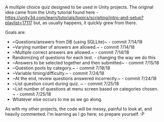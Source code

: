 A multiple choice quiz designed to be used in Unity projects.  The original idea came from the Unity tutorial found here - https://unity3d.com/learn/tutorials/topics/scripting/intro-and-setup?playlist=17117 but, as usually happens, it quickly grew from there.  

Goals are:

* ~Questions/answers from DB (using SQLLite)~ - commit 7/14/18 
* ~Varying number of answers are allowed.~  - commit 7/14/18
* ~Multiple correct answers are allowed.~  - commit 7/14/18
* Randomizing of questions for each test.  - changing the way we do this
* ~Answers to be selected together and then submitted~ - commit 7/15/18
* ~Question pools by category.~ - commit 7/18/18  
* ~Variable timing/difficulty.~ - commit 7/24/18
* ~At the end, review questions answered incorrectly.~ - commit 7/24/18 
* ~List question count during quiz. ~ - commit 7/25/18
* ~List number of questions at menu screen based on categories chosen. ~ - commit 7/25/18
* Whatever else occurs to me as we go along.  

As with my other projects, the code will be messy, painful to look at, and heavily commented.  I'm learning as I go here; so prepare yourself. :P
